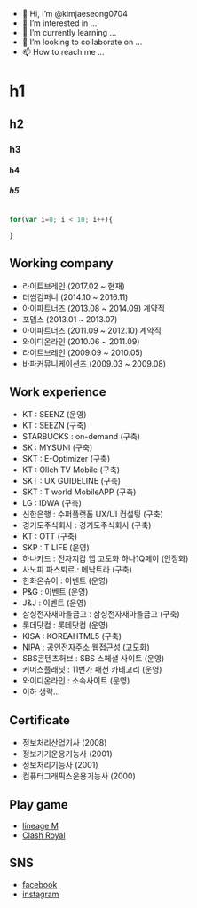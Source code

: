 - 👋 Hi, I’m @kimjaeseong0704
- 👀 I’m interested in ...
- 🌱 I’m currently learning ...
- 💞️ I’m looking to collaborate on ...
- 📫 How to reach me ...

# h1
## h2
### h3
#### h4
##### h5


~~~javascript

for(var i=0; i < 10; i++){

}
~~~

## Working company

- 라이트브레인 (2017.02 ~ 현재)
- 더썸컴퍼니 (2014.10 ~ 2016.11)
- 아이파트너즈 (2013.08 ~ 2014.09) 계약직
- 포뎁스 (2013.01 ~ 2013.07)
- 아이파트너즈 (2011.09 ~ 2012.10) 계약직
- 와이디온라인 (2010.06 ~ 2011.09)
- 라이트브레인 (2009.09 ~ 2010.05)
- 바파커뮤니케이션즈 (2009.03 ~ 2009.08)

## Work experience

- KT : SEENZ (운영)
- KT : SEEZN (구축)
- STARBUCKS : on-demand (구축)
- SK : MYSUNI (구축)
- SKT : E-Optimizer (구축)
- KT : Olleh TV Mobile (구축)
- SKT : UX GUIDELINE (구축)
- SKT : T world MobileAPP (구축)
- LG : IDWA (구축)
- 신한은행 : 수퍼플랫폼 UX/UI 컨설팅 (구축)
- 경기도주식회사 : 경기도주식회사 (구축)
- KT : OTT (구축)
- SKP : T LIFE (운영)
- 하나카드 : 전자지갑 앱 고도화 하나1Q페이 (안정화)
- 사노피 파스퇴르 : 메낙트라 (구축)
- 한화온슈어 : 이벤트 (운영)
- P&G : 이벤트 (운영)
- J&J : 이벤트 (운영)
- 삼성전자새마을금고 : 삼성전자새마을금고 (구축)
- 롯데닷컴 : 롯데닷컴 (운영)
- KISA : KOREAHTML5 (구축)
- NIPA : 공인전자주소 웹접근성 (고도화)
- SBS콘텐츠허브 : SBS 스페셜 사이트 (운영)
- 커머스플래닛 : 11번가 패션 카테고리 (운영)
- 와이디온라인 : 소속사이트 (운영)
- 이하 생략...

## Certificate

- 정보처리산업기사 (2008)
- 정보기기운용기능사 (2001)
- 정보처리기능사 (2001)
- 컴퓨터그래픽스운용기능사 (2000)

## Play game

- [lineage M](https://lineagem.plaync.com/)
- [Clash Royal](https://play.google.com/store/apps/details?id=com.supercell.clashroyale&hl=ko&gl=US)

## SNS

- [facebook](https://www.facebook.com/profile.php?id=100006659101185)
- [instagram](https://www.instagram.com/iview83/)
